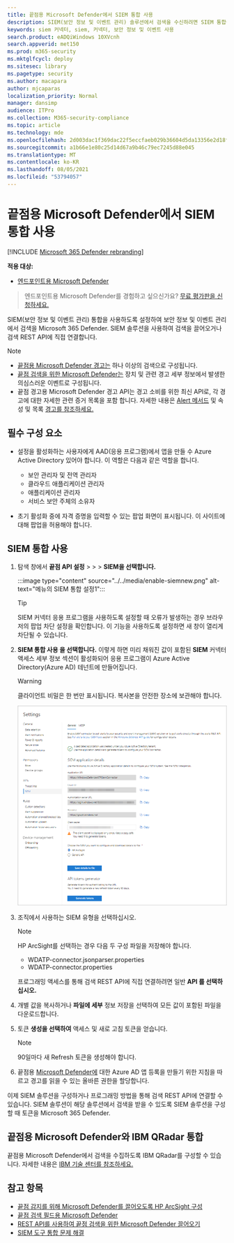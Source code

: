 ```yaml
---
title: 끝점용 Microsoft Defender에서 SIEM 통합 사용
description: SIEM(보안 정보 및 이벤트 관리) 솔루션에서 검색을 수신하려면 SIEM 통합을 사용하도록 설정하세요.
keywords: siem 커넥터, siem, 커넥터, 보안 정보 및 이벤트 사용
search.product: eADQiWindows 10XVcnh
search.appverid: met150
ms.prod: m365-security
ms.mktglfcycl: deploy
ms.sitesec: library
ms.pagetype: security
ms.author: macapara
author: mjcaparas
localization_priority: Normal
manager: dansimp
audience: ITPro
ms.collection: M365-security-compliance
ms.topic: article
ms.technology: mde
ms.openlocfilehash: 2d003dac1f369dac22f5eccfaeb029b36604d5da13356e2d18f82dbcc87229e9
ms.sourcegitcommit: a1b66e1e80c25d14d67a9b46c79ec7245d88e045
ms.translationtype: MT
ms.contentlocale: ko-KR
ms.lasthandoff: 08/05/2021
ms.locfileid: "53794057"
---
```

# <a name="enable-siem-integration-in-microsoft-defender-for-endpoint"></a>끝점용 Microsoft Defender에서 SIEM 통합 사용

[!INCLUDE [Microsoft 365 Defender rebranding](../../includes/microsoft-defender.md)]

**적용 대상:**
- [엔드포인트용 Microsoft Defender](https://go.microsoft.com/fwlink/?linkid=2154037)


> 엔드포인트용 Microsoft Defender를 경험하고 싶으신가요? [무료 평가판을 신청하세요.](https://signup.microsoft.com/create-account/signup?products=7f379fee-c4f9-4278-b0a1-e4c8c2fcdf7e&ru=https://aka.ms/MDEp2OpenTrial?ocid=docs-wdatp-enablesiem-abovefoldlink)

SIEM(보안 정보 및 이벤트 관리) 통합을 사용하도록 설정하여 보안 정보 및 이벤트 관리에서 검색을 Microsoft 365 Defender. SIEM 솔루션을 사용하여 검색을 끌어오거나 검색 REST API에 직접 연결합니다.

>[!NOTE]
>- [끝점용 Microsoft Defender 경고는](alerts.md) 하나 이상의 검색으로 구성됩니다.
>- [끝점 검색을 위한 Microsoft Defender는](api-portal-mapping.md) 장치 및 관련 경고 세부 정보에서 발생한 의심스러운 이벤트로 구성됩니다.
>- 끝점 경고용 Microsoft Defender 경고 API는 경고 소비를 위한 최신 API로, 각 경고에 대한 자세한 관련 증거 목록을 포함 합니다. 자세한 내용은 [Alert 메서드](alerts.md) 및 속성 및 목록 [경고를 참조하세요.](get-alerts.md)

## <a name="prerequisites"></a>필수 구성 요소

- 설정을 활성화하는 사용자에게 AAD(응용 프로그램)에서 앱을 만들 수 Azure Active Directory 있어야 합니다. 이 역할은 다음과 같은 역할을 합니다. 

  - 보안 관리자 및 전역 관리자
  - 클라우드 애플리케이션 관리자
  - 애플리케이션 관리자
  - 서비스 보안 주체의 소유자

- 초기 활성화 중에 자격 증명을 입력할 수 있는 팝업 화면이 표시됩니다. 이 사이트에 대해 팝업을 허용해야 합니다.

## <a name="enabling-siem-integration"></a>SIEM 통합 사용 

1. 탐색 창에서 **끝점 API 설정**  >    >    >  **SIEM을 선택합니다.**

      :::image type="content" source="../../media/enable-siemnew.png" alt-text="메뉴의 SIEM 통합 설정1":::

      >[!TIP]
      >SIEM 커넥터 응용 프로그램을 사용하도록 설정할 때 오류가 발생하는 경우 브라우저의 팝업 차단 설정을 확인합니다. 이 기능을 사용하도록 설정하면 새 창이 열리게 차단될 수 있습니다. 

2. **SIEM 통합 사용 을 선택합니다.** 이렇게 하면 미리 채워진 값이 포함된 **SIEM** 커넥터 액세스 세부 정보 섹션이 활성화되어 응용 프로그램이 Azure Active Directory(Azure AD) 테넌트에 만들어집니다.

    > [!WARNING]
    >클라이언트 비밀은 한 번만 표시됩니다. 복사본을 안전한 장소에 보관해야 합니다.<br>
     

    ![메뉴의 SIEM 통합 설정2](images/siem_details.png)

3. 조직에서 사용하는 SIEM 유형을 선택하십시오.

   > [!NOTE]
   > HP ArcSight를 선택하는 경우 다음 두 구성 파일을 저장해야 합니다.<br>
   > - WDATP-connector.jsonparser.properties
   > - WDATP-connector.properties <br>

   프로그래밍 액세스를 통해 검색 REST API에 직접 연결하려면 일반 **API 를 선택하십시오.**

4. 개별 값을 복사하거나 **파일에 세부** 정보 저장을 선택하여 모든 값이 포함된 파일을 다운로드합니다.

5. 토큰 **생성을 선택하여** 액세스 및 새로 고침 토큰을 얻습니다.
  
   > [!NOTE]
   > 90일마다 새 Refresh 토큰을 생성해야 합니다. 

6. 끝점용 [Microsoft Defender에](/microsoft-365/security/defender-endpoint/exposed-apis-create-app-webapp) 대한 Azure AD 앱 등록을 만들기 위한 지침을 따르고 경고를 읽을 수 있는 올바른 권한을 할당합니다.

이제 SIEM 솔루션을 구성하거나 프로그래밍 방법을 통해 검색 REST API에 연결할 수 있습니다. SIEM 솔루션이 해당 솔루션에서 검색을 받을 수 있도록 SIEM 솔루션을 구성할 때 토큰을 Microsoft 365 Defender.

## <a name="integrate-microsoft-defender-for-endpoint-with-ibm-qradar"></a>끝점용 Microsoft Defender와 IBM QRadar 통합 
끝점용 Microsoft Defender에서 검색을 수집하도록 IBM QRadar를 구성할 수 있습니다. 자세한 내용은 [IBM 기술 센터를 참조하세요.](https://www.ibm.com/support/knowledgecenter/SS42VS_DSM/c_dsm_guide_MS_Win_Defender_ATP_overview.html?cp=SS42VS_7.3.1)

## <a name="see-also"></a>참고 항목
- [끝점 감지를 위해 Microsoft Defender를 끌어오도록 HP ArcSight 구성](configure-arcsight.md)
- [끝점 검색 필드용 Microsoft Defender](api-portal-mapping.md)
- [REST API를 사용하여 끝점 검색을 위한 Microsoft Defender 끌어오기](pull-alerts-using-rest-api.md)
- [SIEM 도구 통합 문제 해결](troubleshoot-siem.md)
